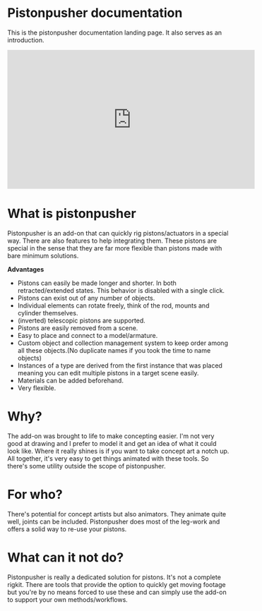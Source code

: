 # Pistonpusher documentation

This is the pistonpusher documentation landing page. It also serves as an introduction.

<iframe width="560" height="315" src="https://www.youtube.com/embed/6dU9idaPY54" title="YouTube video player" frameborder="0" allow="accelerometer; autoplay; clipboard-write; encrypted-media; gyroscope; picture-in-picture" allowfullscreen></iframe>

# What is pistonpusher

Pistonpusher is an add-on that can quickly rig pistons/actuators in a special way. There are also features to help integrating them. These pistons are special in the sense that they are far more flexible than pistons made with bare minimum solutions.


**Advantages**

 * Pistons can easily be made longer and shorter. In both retracted/extended states. This behavior is disabled with a single click.
 * Pistons can exist out of any number of objects.
 * Individual elements can rotate freely, think of the rod, mounts and cylinder themselves. 
 * (inverted) telescopic pistons are supported.
 * Pistons are easily removed from a scene.
 * Easy to place and connect to a model/armature.
 * Custom object and collection management system to keep order among all these objects.(No duplicate names if you took the time to name objects) 
 * Instances of a type are derived from the first instance that was placed meaning you can edit multiple pistons in a target scene easily.
 * Materials can be added beforehand.
 * Very flexible.


# Why?

The add-on was brought to life to make concepting easier. I'm not very good at drawing and I prefer to model it and get an idea of what it could look like. Where it really shines is if you want to take concept art a notch up. All together, it's very easy to get things animated with these tools. So there's some utility outside the scope of pistonpusher.



# For who?

There's potential for concept artists but also animators. They animate quite well, joints can be included. Pistonpusher does most of the leg-work and offers a solid way to re-use your pistons.


# What can it not do?

Pistonpusher is really a dedicated solution for pistons. It's not a complete rigkit. There are tools that provide the option to quickly get moving footage but you're by no means forced to use these and can simply use the add-on to support your own methods/workflows.



